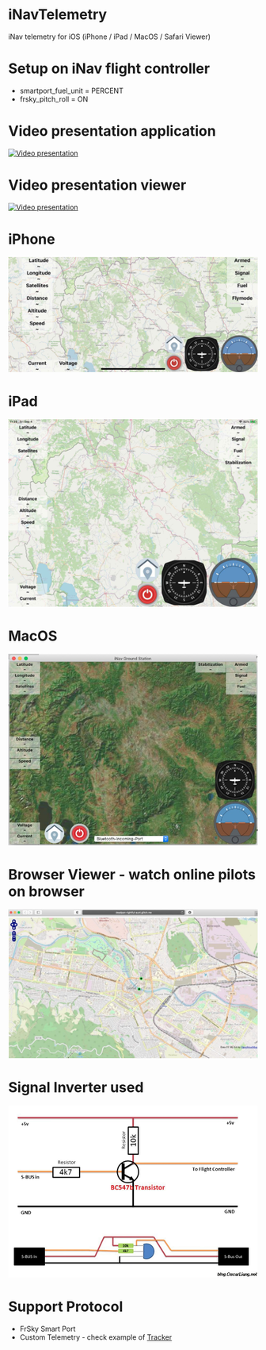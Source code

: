 # iNavTelemetry
iNav telemetry for iOS (iPhone / iPad / MacOS / Safari Viewer)

# Setup on iNav flight controller
- smartport_fuel_unit = PERCENT
- frsky_pitch_roll = ON

# Video presentation application
[![Video presentation](http://img.youtube.com/vi/9Z63v9UPBO4/0.jpg)](http://www.youtube.com/watch?v=9Z63v9UPBO4 "Testing")

# Video presentation viewer
[![Video presentation](http://img.youtube.com/vi/csjpeDqP2JU/0.jpg)](http://www.youtube.com/watch?v=csjpeDqP2JU "Testing")

# iPhone
![iPhone Application](iphone.jpg)
# iPad
![iPad application](ipad.jpg)
# MacOS
![MacOS application](osx.jpg)
# Browser Viewer - watch online pilots on browser
![Browser](browser.jpg)

# Signal Inverter used
![Signal Inverter](inverter.jpg)

# Support Protocol
- FrSky Smart Port 
- Custom Telemetry - check example of [Tracker](https://github.com/zosko/R9M_Inav_antenna_tracker/blob/master/bt_r9m_accst/bt_r9m_accst.ino)
